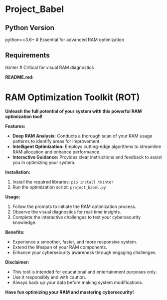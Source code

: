 # Project_Babel

## Python Version 
python==3.6+  # Essential for advanced RAM optimization

## Requirements 
tkinter  # Critical for visual RAM diagnostics

**README.md:**

# RAM Optimization Toolkit (ROT)

**Unleash the full potential of your system with this powerful RAM optimization tool!**

**Features:**

- **Deep RAM Analysis:** Conducts a thorough scan of your RAM usage patterns to identify areas for improvement.
- **Intelligent Optimization:** Employs cutting-edge algorithms to streamline RAM allocation and enhance performance.
- **Interactive Guidance:** Provides clear instructions and feedback to assist you in optimizing your system.

**Installation:**

1. Install the required libraries: `pip install tkinter`
2. Run the optimization script: `project_babel.py`

**Usage:**

1. Follow the prompts to initiate the RAM optimization process.
2. Observe the visual diagnostics for real-time insights.
3. Complete the interactive challenges to test your cybersecurity knowledge.

**Benefits:**

- Experience a smoother, faster, and more responsive system.
- Extend the lifespan of your RAM components.
- Enhance your cybersecurity awareness through engaging challenges.

**Disclaimer:**

- This tool is intended for educational and entertainment purposes only.
- Use it responsibly and with caution.
- Always back up your data before making system modifications.

**Have fun optimizing your RAM and mastering cybersecurity!**
